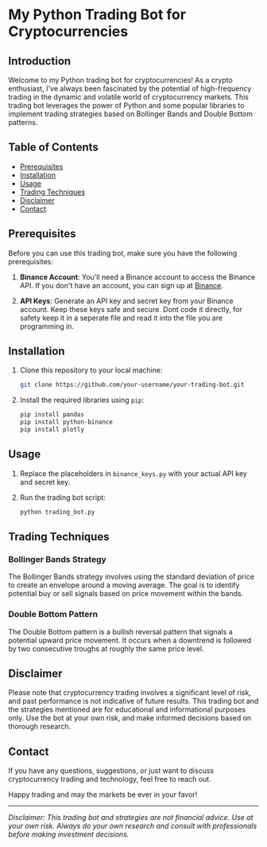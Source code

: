 # My Python Trading Bot for Cryptocurrencies


## Introduction

Welcome to my Python trading bot for cryptocurrencies! As a crypto enthusiast, I've always been fascinated by the potential of
high-frequency trading in the dynamic and volatile world of cryptocurrency markets. This trading bot leverages the power of Python 
and some popular libraries to implement trading strategies based on Bollinger Bands and Double Bottom patterns.

## Table of Contents

- [Prerequisites](#prerequisites)
- [Installation](#installation)
- [Usage](#usage)
- [Trading Techniques](#trading-techniques)
- [Disclaimer](#disclaimer)
- [Contact](#contact)

## Prerequisites

Before you can use this trading bot, make sure you have the following prerequisites:

1. **Binance Account**: You'll need a Binance account to access the Binance API. If you don't have an account, you can sign up at [Binance](https://www.binance.com/).

2. **API Keys**: Generate an API key and secret key from your Binance account. Keep these keys safe and secure. Dont code it directly, for safety keep it in a seperate file 
and read it into the file you are programming in.

## Installation

1. Clone this repository to your local machine:

   ```bash
   git clone https://github.com/your-username/your-trading-bot.git
   ```

2. Install the required libraries using `pip`:

   ```bash
   pip install pandas
   pip install python-binance
   pip install plotly
   ```

## Usage

1. Replace the placeholders in `binance_keys.py` with your actual API key and secret key.

2. Run the trading bot script:

   ```bash
   python trading_bot.py
   ```

## Trading Techniques

### Bollinger Bands Strategy

The Bollinger Bands strategy involves using the standard deviation of price to create an envelope around a moving average. The goal is to identify potential buy or sell signals based on price movement within the bands.

### Double Bottom Pattern

The Double Bottom pattern is a bullish reversal pattern that signals a potential upward price movement. It occurs when a downtrend is followed by two consecutive troughs at roughly the same price level.

## Disclaimer

Please note that cryptocurrency trading involves a significant level of risk, and past performance is not indicative of future results. This trading bot and the strategies mentioned are for educational and informational purposes only. Use the bot at your own risk, and make informed decisions based on thorough research.

## Contact

If you have any questions, suggestions, or just want to discuss cryptocurrency trading and technology, feel free to reach out.

Happy trading and may the markets be ever in your favor!

---

*Disclaimer: This trading bot and strategies are not financial advice. Use at your own risk. Always do your own research and consult with professionals before making investment decisions.*
